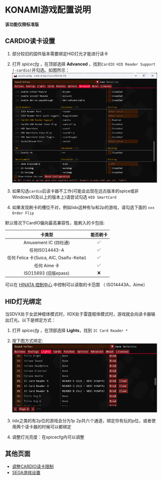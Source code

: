 # KONAMI游戏配置说明
**该功能仅限标准版**

## CARDIO读卡设置

1. 部分较旧的固件版本需要绑定HID灯光才能进行读卡
2. 打开 *spicecfg* ，在顶部选择 **Advanced** ，找到`CardIO HID Reader Support (-cardio)`并勾选。如图所示：
   ![spicecardio](assets/spicecardio.png)

3. 如果勾选`cardio`后读卡器不工作(可能会出现在远古版本的spice或非Windows10及以上的版本上)请尝试勾选 `HID SmartCard`
4. 如果发现刷卡的槽位不对，例如iidx这种有1p和2p的游戏，请勾选下面的 `xxx Order Flip`

默认情况下CardIO偏向最高兼容性，能刷入的卡包括:

| 卡类型 | 能否刷卡 |
| :---: | :---: |
| Amusement IC (四社通)| ✅ |
| 任何ISO14443-A | ✅ |
| 任何 Felica 卡(Suica, AIC, Osaifu-Keitai) | ✅ |
| 任何 Aime 卡 | ✅ |
| ISO15693 (旧版epass) | ❌ |

可以在 [HINATA 控制中心](../HCP/README.md) 中控制可以读取的卡范围 （ ISO14443A，Aime）


## HID灯光绑定
当SDVX处于女武神框体模式时，IIDX处于雷霆框体模式时，游戏就会向读卡器输出灯光。以下是绑定方式：
1. 打开 *spicecfg* ，在顶部选择 **Lights**，找到 `IC Card Reader *`
2. 按下图方式绑定:
   ![spicelight](assets/spicelight.png)

3. iidx之类的有2p位的游戏会分为1p 2p共六个通道，绑定你有玩的p位，或者使用两个读卡器的时候可以都绑定
4. 调整灯光亮度：在spicecfg内可以调整

## 其他页面
* [调整CARDIO读卡限制](../HCP/README.md)
* [SEGA游戏设置](../SEGA/README.md)
